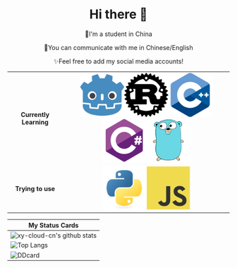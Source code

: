 <div align='center'>
  
# Hi there 👋

🐾I'm a student in China

📕You can communicate with me in Chinese/English

✨Feel free to add my social media accounts!

<table>
  <tr>
    <td><center><b> Currently Learning </b></center></td>
    <td><center><img width=100 src='https://raw.githubusercontent.com/devicons/devicon/55609aa5bd817ff167afce0d965585c92040787a/icons/godot/godot-original.svg'/><img width=100 src='https://raw.githubusercontent.com/devicons/devicon/55609aa5bd817ff167afce0d965585c92040787a/icons/rust/rust-plain.svg'/><img width=100 src='https://raw.githubusercontent.com/devicons/devicon/55609aa5bd817ff167afce0d965585c92040787a/icons/cplusplus/cplusplus-original.svg'/><img width=100 src='https://raw.githubusercontent.com/devicons/devicon/55609aa5bd817ff167afce0d965585c92040787a/icons/csharp/csharp-original.svg'/><img width=100 src='https://raw.githubusercontent.com/devicons/devicon/55609aa5bd817ff167afce0d965585c92040787a/icons/go/go-original.svg'/></center></td>
  </tr>
  <tr>
    <td><center><b> Trying to use </b></center></td>
    <td><center><img width=100 src='https://raw.githubusercontent.com/devicons/devicon/55609aa5bd817ff167afce0d965585c92040787a/icons/python/python-original.svg'/><img width=100 src='https://raw.githubusercontent.com/devicons/devicon/55609aa5bd817ff167afce0d965585c92040787a/icons/javascript/javascript-original.svg'/></center></td>
  </tr>
</table>

| My Status Cards |
|---|
|![xy-cloud-cn's github stats](https://github-readme-stats.vercel.app/api?username=xy-cloud-cn&show_icons=true&theme=tokyonight)|
|![Top Langs](https://github-readme-stats.vercel.app/api/top-langs/?username=xy-cloud-cn&layout=compact&theme=tokyonight)|
|![DDcard](https://ddcard.xy-cloud.xyz/svg?username=xy_cloud&team=TeeFun&skin=https://ddnet.org/skins/skin/community/AmethystCat.png)|

<!---
xy-cloud-cn/xy-cloud-cn is a ✨ special ✨ repository because its `README.md` (this file) appears on your GitHub profile.
You can click the Preview link to take a look at your changes.
--->
</div>
